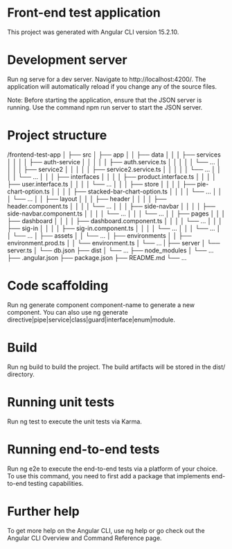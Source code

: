 # Front-end test application
This project was generated with Angular CLI version 15.2.10.

# Development server
Run ng serve for a dev server. Navigate to http://localhost:4200/. The application will automatically reload if you change any of the source files.

Note: Before starting the application, ensure that the JSON server is running. Use the command npm run server to start the JSON server.
# Project structure 
/frontend-test-app
│
├── src
│   ├── app
│   │   ├── data
│   │   │   ├── services
│   │   │   │   ├── auth-service
│   │   │   │   │   ├── auth.service.ts
│   │   │   │   │   └── ...
│   │   │   │   ├── service2
│   │   │   │   │   ├── service2.service.ts
│   │   │   │   │   └── ...
│   │   │   │   └── ...
│   │   │   ├── interfaces
│   │   │   │   ├── product.interface.ts
│   │   │   │   ├── user.interface.ts
│   │   │   │   └── ...
│   │   │   ├── store
│   │   │   │   ├── pie-chart-option.ts
│   │   │   │   ├── stacked-bar-chart-option.ts
│   │   │   │   └── ...
│   │   │   └── ...
│   │   ├── layout
│   │   │   ├── header
│   │   │   │   ├── header.component.ts
│   │   │   │   └── ...
│   │   │   ├── side-navbar
│   │   │   │   ├── side-navbar.component.ts
│   │   │   │   └── ...
│   │   │   └── ...
│   │   ├── pages
│   │   │   ├── dashboard
│   │   │   │   ├── dashboard.component.ts
│   │   │   │   └── ...
│   │   │   ├── sig-in
│   │   │   │   ├── sig-in.component.ts
│   │   │   │   └── ...
│   │   │   └── ...
│   │   └── ...
│   ├── assets
│   │   └── ...
│   ├── environments
│   │   ├── environment.prod.ts
│   │   └── environment.ts
│   └── ...
|
├── server
│   └── server.ts
│   └── db.json
├── dist
│   └── ...
├── node_modules
│   └── ...
├── .angular.json
├── package.json
├── README.md
└── ...



# Code scaffolding
Run ng generate component component-name to generate a new component. You can also use ng generate directive|pipe|service|class|guard|interface|enum|module.

# Build
Run ng build to build the project. The build artifacts will be stored in the dist/ directory.

# Running unit tests
Run ng test to execute the unit tests via Karma.

# Running end-to-end tests
Run ng e2e to execute the end-to-end tests via a platform of your choice. To use this command, you need to first add a package that implements end-to-end testing capabilities.

# Further help
To get more help on the Angular CLI, use ng help or go check out the Angular CLI Overview and Command Reference page.

